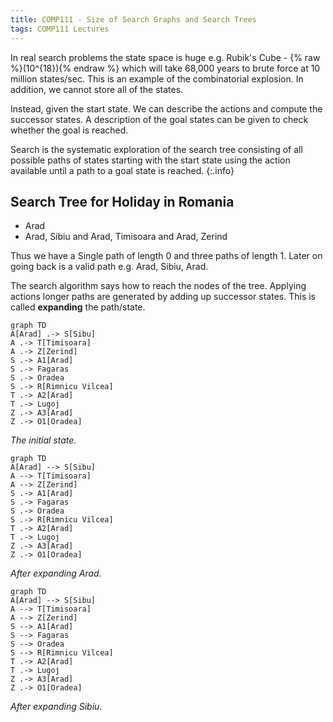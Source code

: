 ```yaml
---
title: COMP111 - Size of Search Graphs and Search Trees
tags: COMP111 Lectures
---
```

In real search problems the state space is huge e.g. Rubik's Cube - {% raw %}\(10^{18}\){% endraw %} which will take 68,000 years to brute force at 10 million states/sec. This is an example of the combinatorial explosion. In addition, we cannot store all of the states.

Instead, given the start state. We can describe the actions and compute the successor states. A description of the goal states can be given to check whether the goal is reached.


Search is the systematic exploration of the search tree consisting of all possible paths of states starting with the start state using the action available until a path to a goal state is reached.
{:.info}

## Search Tree for Holiday in Romania

* Arad
* Arad, Sibiu and Arad, Timisoara and Arad, Zerind

Thus we have a Single path of length 0 and three paths of length 1. Later on going back is a valid path e.g. Arad, Sibiu, Arad.

The search algorithm says how to reach the nodes of the tree. Applying actions longer paths are generated by adding up successor states. This is called **expanding** the path/state.


```mermaid
graph TD
A[Arad] .-> S[Sibu]
A .-> T[Timisoara]
A .-> Z[Zerind]
S .-> A1[Arad]
S .-> Fagaras
S .-> Oradea
S .-> R[Rimnicu Vilcea]
T .-> A2[Arad]
T .-> Lugoj
Z .-> A3[Arad]
Z .-> O1[Oradea]
```
*The initial state.*

```mermaid
graph TD
A[Arad] --> S[Sibu]
A --> T[Timisoara]
A --> Z[Zerind]
S .-> A1[Arad]
S .-> Fagaras
S .-> Oradea
S .-> R[Rimnicu Vilcea]
T .-> A2[Arad]
T .-> Lugoj
Z .-> A3[Arad]
Z .-> O1[Oradea]
```
*After expanding Arad.*

```mermaid
graph TD
A[Arad] --> S[Sibu]
A --> T[Timisoara]
A --> Z[Zerind]
S --> A1[Arad]
S --> Fagaras
S --> Oradea
S --> R[Rimnicu Vilcea]
T .-> A2[Arad]
T .-> Lugoj
Z .-> A3[Arad]
Z .-> O1[Oradea]
```
*After expanding Sibiu.*
